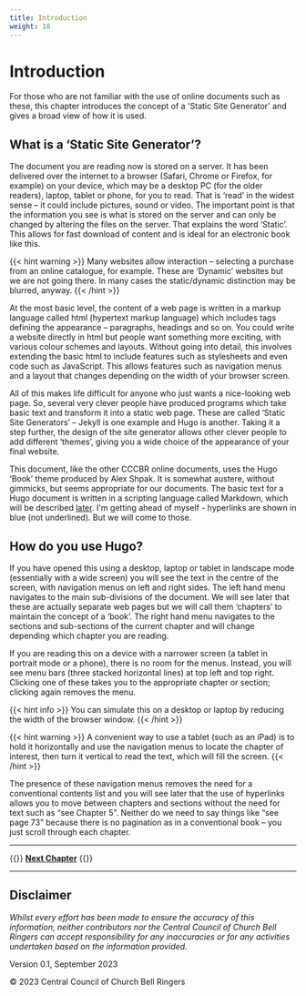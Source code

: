 ```yaml
---
title: Introduction
weight: 10
---
```


# Introduction

For those who are not familiar with the use of online documents such as these, this chapter introduces the concept of a 'Static Site Generator' and gives a broad view of how it is used.

## What is a ‘Static Site Generator’?

The document you are reading now is stored on a server. It has been delivered over the internet to a browser (Safari, Chrome or Firefox, for example) on your device, which may be a desktop PC (for the older readers), laptop, tablet or phone, for you to read. That is ‘read’ in the widest sense – it could include pictures, sound or video. The important point is that the information you see is what is stored on the server and can only be changed by altering the files on the server. That explains the word ‘Static’. This allows for fast download of content and is ideal for an electronic book like this.

{{< hint warning >}}
Many websites allow interaction – selecting a purchase from an online catalogue, for example. These are ‘Dynamic’ websites but we are not going there. In many cases the static/dynamic distinction may be blurred, anyway.
{{< /hint >}}

At the most basic level, the content of a web page is written in a markup language called html (hypertext markup language) which includes tags defining the appearance – paragraphs, headings and so on. You could write a website directly in html but people want something more exciting, with various colour schemes and layouts. Without going into detail, this involves extending the basic html to include features such as stylesheets and even code such as JavaScript. This allows features such as navigation menus and a layout that changes depending on the width of your browser screen.

All of this makes life difficult for anyone who just wants a nice-looking web page. So, several very clever people have produced programs which take basic text and transform it into a static web page. These are called ‘Static Site Generators’ – Jekyll is one example and Hugo is another. Taking it a step further, the design of the site generator allows other clever people to add different ‘themes’, giving you a wide choice of the appearance of your final website. 

This document, like the other CCCBR online documents, uses the Hugo ‘Book’ theme produced by Alex Shpak. It is somewhat austere, without gimmicks, but seems appropriate for our documents. The basic text for a Hugo document is written in a scripting language called Markdown, which will be described [later](../020-markdown). I'm getting ahead of myself - hyperlinks are shown in blue (not underlined). But we will come to those.

## How do you use Hugo?

If you have opened this  using a desktop, laptop or tablet in landscape mode (essentially with a wide screen) you will see the text in the centre of the screen, with navigation menus on left and right sides. The left hand menu navigates to the main sub-divisions of the document. We will see later that these are actually separate web pages but we will call them ‘chapters’ to maintain the concept of a ‘book’. The right hand menu navigates to the sections and sub-sections of the current chapter and will change depending which chapter you are reading.

If you are reading this on a device with a narrower screen (a tablet in portrait mode or a phone), there is no room for the menus. Instead, you will see menu bars (three stacked horizontal lines) at top left and top right. Clicking one of these takes you to the appropriate chapter or section; clicking again removes the menu.

{{< hint info >}}
You can simulate this on a desktop or laptop by reducing the width of the browser window.
{{< /hint >}}

{{< hint warning >}}
A convenient way to use a tablet (such as an iPad) is to hold it horizontally and use the navigation menus to locate the chapter of interest, then turn it vertical to read the text, which will fill the screen.
{{< /hint >}}

The presence of these navigation menus removes the need for a conventional contents list and you will see later that the use of hyperlinks allows you to move between chapters and sections without the need for text such as “see Chapter 5”. Neither do we need to say things like “see page 73” because there is no pagination as in a conventional book – you just scroll through each chapter.

----

{{<hint info>}}
**[Next Chapter](../015-files-and-folders/)**
{{</hint>}}

----

## Disclaimer
 
*Whilst every effort has been made to ensure the accuracy of this information, neither contributors nor the Central Council of Church Bell Ringers can accept responsibility for any inaccuracies or for any activities undertaken based on the information provided.*

Version 0.1, September 2023

© 2023 Central Council of Church Bell Ringers
